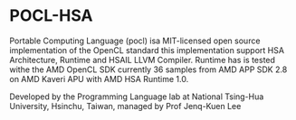 # POCL-HSA
Portable Computing Language (pocl) isa  MIT-licensed open source implementation of the OpenCL standard this implementation support HSA Architecture, Runtime and HSAIL LLVM Compiler.   Runtime has is tested withe the AMD OpenCL SDK currently 36 samples from AMD APP SDK 2.8 on AMD Kaveri APU with AMD HSA Runtime 1.0. 

Developed by the Programming Language lab at National Tsing-Hua University, Hsinchu, Taiwan, managed by Prof Jenq-Kuen Lee
